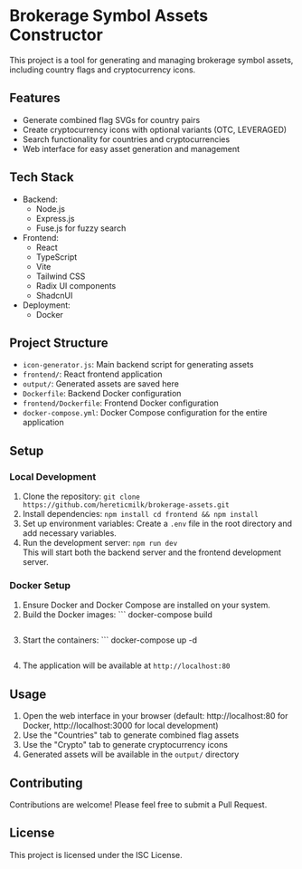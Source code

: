 # Brokerage Symbol Assets Constructor

This project is a tool for generating and managing brokerage symbol assets, including country flags and cryptocurrency icons.

## Features

* Generate combined flag SVGs for country pairs
* Create cryptocurrency icons with optional variants (OTC, LEVERAGED)
* Search functionality for countries and cryptocurrencies
* Web interface for easy asset generation and management

## Tech Stack

* Backend:  
   * Node.js  
   * Express.js  
   * Fuse.js for fuzzy search
* Frontend:  
   * React  
   * TypeScript  
   * Vite  
   * Tailwind CSS  
   * Radix UI components  
   * ShadcnUI
* Deployment:
   * Docker

## Project Structure

* `icon-generator.js`: Main backend script for generating assets
* `frontend/`: React frontend application
* `output/`: Generated assets are saved here
* `Dockerfile`: Backend Docker configuration
* `frontend/Dockerfile`: Frontend Docker configuration
* `docker-compose.yml`: Docker Compose configuration for the entire application

## Setup

### Local Development

1. Clone the repository:   ```
   git clone https://github.com/hereticmilk/brokerage-assets.git   ```
2. Install dependencies:     ```
   npm install
   cd frontend && npm install   ```
3. Set up environment variables: Create a `.env` file in the root directory and add necessary variables.
4. Run the development server:     ```
   npm run dev   ```  
   This will start both the backend server and the frontend development server.

### Docker Setup

1. Ensure Docker and Docker Compose are installed on your system.
2. Build the Docker images:   ```
   docker-compose build
   ```
3. Start the containers:   ```
   docker-compose up -d
   ```
4. The application will be available at `http://localhost:80`

## Usage

1. Open the web interface in your browser (default: http://localhost:80 for Docker, http://localhost:3000 for local development)
2. Use the "Countries" tab to generate combined flag assets
3. Use the "Crypto" tab to generate cryptocurrency icons
4. Generated assets will be available in the `output/` directory

## Contributing

Contributions are welcome! Please feel free to submit a Pull Request.

## License

This project is licensed under the ISC License.
